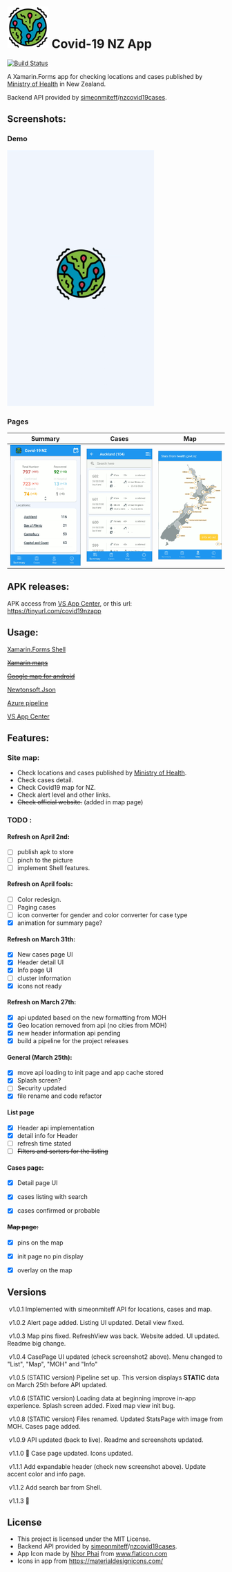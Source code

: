 # <img src="./assets/epidemic_512.png" alt="Icon" width="96" />      Covid-19 NZ App
[![Build Status](https://dev.azure.com/shawyunz/Covid19NZApp/_apis/build/status/Covid19nz%20APK?branchName=master)](https://dev.azure.com/shawyunz/Covid19NZApp/_build/latest?definitionId=2&branchName=master)

A Xamarin.Forms app for checking locations and cases published by [Ministry of Health](https://www.health.govt.nz/our-work/diseases-and-conditions/covid-19-novel-coronavirus/covid-19-current-cases) in New Zealand.

Backend API provided by [simeonmiteff](https://github.com/simeonmiteff)/[nzcovid19cases](https://github.com/simeonmiteff/nzcovid19cases).



## Screenshots:

### Demo
<img src=".\assets\Covid19AppDemo.gif" width="340"/>

### Pages
|                      Summary                      |                       Cases                       |                        Map                        |
| :-----------------------------------------------: | :-----------------------------------------------: | :-----------------------------------------------: |
| <img src=".\assets\screenshot1.png" width="240" > | <img src=".\assets\screenshot2.png" width="240" > | <img src=".\assets\screenshot3.png" width="240" > |



## APK releases:

APK access from [VS App Center](https://tinyurl.com/covid19nzapp), or this url: https://tinyurl.com/covid19nzapp




## Usage:

[Xamarin.Forms Shell](https://docs.microsoft.com/en-us/xamarin/xamarin-forms/app-fundamentals/shell/)

~~[Xamarin maps](https://docs.microsoft.com/en-us/xamarin/xamarin-forms/user-interface/map/)~~

~~[Google map for android](https://developers.google.com/maps/documentation/android-sdk/intro)~~

[Newtonsoft.Json](https://github.com/JamesNK/Newtonsoft.Json)

[Azure pipeline](https://dev.azure.com/)

[VS App Center](https://appcenter.ms/)



## Features:

### Site map:

* Check locations and cases published by [Ministry of Health](https://www.health.govt.nz/our-work/diseases-and-conditions/covid-19-novel-coronavirus/covid-19-current-cases).
* Check cases detail.
* Check Covid19 map for NZ.
* Check alert level and other links.
* ~~Check official website.~~ (added in map page)



### TODO :

#### Refresh on April 2nd:

- [ ] publish apk to store
- [ ] pinch to the picture
- [ ] implement Shell features.

#### Refresh on April fools:

- [ ] Color redesign.
- [ ] Paging cases
- [ ] icon converter for gender and color converter for case type
- [x] animation for summary page?

#### Refresh on March 31th:

- [x] New cases page UI
- [x] Header detail UI
- [x] Info page UI
- [ ] cluster information
- [x] icons not ready

#### Refresh on March 27th:

- [x] api updated based on the new formatting from MOH
- [x] Geo location removed from api (no cities from MOH)
- [x] new header information api pending
- [x] build a pipeline for the project releases

#### General (March 25th):

- [x] move api loading to init page and app cache stored
- [x] Splash screen?
- [ ] Security updated
- [x] file rename and code refactor

#### List page

- [x] Header api implementation
- [x] detail info for Header
- [ ] refresh time stated
- [ ] ~~Filters and sorters for the listing~~

#### Cases page:

- [x] Detail page UI
- [x] cases listing with search
- [x] cases confirmed or probable


####  ~~Map page:~~

- [x] pins on the map
- [x] init page no pin display
- [x] overlay on the map




## Versions

​	v1.0.1	Implemented with simeonmiteff API for locations, cases and map.

​	v1.0.2	Alert page added. Listing UI updated. Detail view fixed.

​	v1.0.3	Map pins fixed. RefreshView was back. Website added. UI updated. Readme big change.

​	v1.0.4	CasePage UI updated (check screenshot2 above). Menu changed to "List", "Map", "MOH" and "Info"

​	v1.0.5	(STATIC version) Pipeline set up. This version displays **STATIC** data on March 25th before API updated.

​	v1.0.6	(STATIC version) Loading data at beginning improve in-app experience. Splash screen added. Fixed map view init bug.

​	v1.0.8	(STATIC version) Files renamed. Updated StatsPage with image from MOH. Cases page added.

​	v1.0.9	API updated (back to live). Readme and screenshots updated.

​	v1.1.0	:tada: Case page updated. Icons updated.

​	v1.1.1	Add expandable header (check new screenshot above). Update accent color and info page.

​	v1.1.2	Add search bar from Shell.

​	v1.1.3	:construction:



## License

* This project is licensed under the MIT License.
* Backend API provided by [simeonmiteff](https://github.com/simeonmiteff)/[nzcovid19cases](https://github.com/simeonmiteff/nzcovid19cases).
* App Icon made by [Nhor Phai](https://www.flaticon.com/authors/nhor-phai) from www.flaticon.com
* Icons in app from https://materialdesignicons.com/

